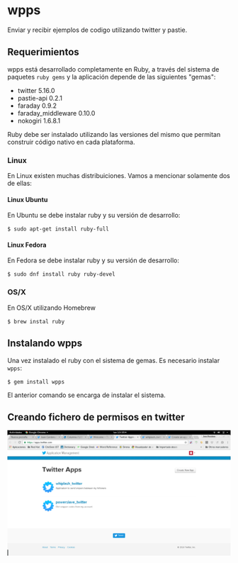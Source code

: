 # wpps
Enviar y recibir ejemplos de codigo utilizando twitter y pastie.
## Requerimientos
wpps está desarrollado completamente en Ruby, a través del sistema de
paquetes `ruby gems` y la aplicación depende de las siguientes "gemas":

- twitter 5.16.0
- pastie-api 0.2.1
- faraday 0.9.2
- faraday_middleware 0.10.0
- nokogiri 1.6.8.1

Ruby debe ser instalado utilizando las versiones del mismo que permitan construir
código nativo en cada plataforma.

### Linux

En Linux existen muchas distribuiciones. Vamos a mencionar solamente dos de ellas:

#### Linux Ubuntu

En Ubuntu se debe instalar ruby y su versión de desarrollo:

```
$ sudo apt-get install ruby-full
```

#### Linux Fedora

En Fedora se debe instalar ruby y su versión de desarrollo:

```
$ sudo dnf install ruby ruby-devel
```

### OS/X

En OS/X utilizando Homebrew

```
$ brew instal ruby
```

## Instalando wpps

Una vez instalado el ruby con el sistema de gemas. Es necesario instalar `wpps`:

```
$ gem install wpps
```

El anterior comando se encarga de instalar el sistema.

## Creando fichero de permisos en twitter

![Imagenes](./imagenes/twitter_apps.png)
